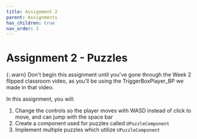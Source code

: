 ```yaml
---
title: Assignment 2
parent: Assignments
has_children: true
nav_order: 3
---
```


# Assignment 2 - Puzzles


{:.warn}
Don't begin this assignment until you've gone through the Week 2 flipped classroom video, as you'll be using the TriggerBoxPlayer_BP we made in that video.

In this assignment, you will:

1. Change the controls so the player moves with WASD instead of click to move, and can jump with the space bar
2. Create a component used for puzzles called `UPuzzleComponent`
3. Implement multiple puzzles which utilize `UPuzzleComponent`
